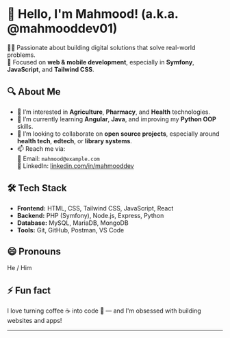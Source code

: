 # 👋 Hello, I'm Mahmood! (a.k.a. @mahmooddev01)

👨‍💻 Passionate about building digital solutions that solve real-world problems.  
🎯 Focused on **web & mobile development**, especially in **Symfony**, **JavaScript**, and **Tailwind CSS**.  

## 🔍 About Me

- 👀 I’m interested in **Agriculture**, **Pharmacy**, and **Health** technologies.
- 🌱 I’m currently learning **Angular**, **Java**, and improving my **Python OOP** skills.
- 💞️ I’m looking to collaborate on **open source projects**, especially around **health tech**, **edtech**, or **library systems**.
- 📫 Reach me via:  
  📧 Email: `mahmood@example.com`  
  💼 LinkedIn: [linkedin.com/in/mahmooddev]([[https://linkedin.com/in/mahmooddev](https://www.linkedin.com/in/mamadou-diang-diallo-7b20a6250)](https://www.linkedin.com/in/mamadou-diang-diallo-7b20a6250))  
  <!--- 🧪 Portfolio: [mahmooddev.com](https://mahmooddev.com) --->

## 🛠️ Tech Stack

- **Frontend:** HTML, CSS, Tailwind CSS, JavaScript, React  
- **Backend:** PHP (Symfony), Node.js, Express, Python  
- **Database:** MySQL, MariaDB, MongoDB
- **Tools:** Git, GitHub, Postman, VS Code  

## 😄 Pronouns
He / Him

## ⚡ Fun fact
I love turning coffee ☕ into code 🧠 — and I'm obsessed with building websites and apps!

---

<!---
mahmooddev01/mahmooddev01 is a ✨ special ✨ repository because its `README.md` (this file) appears on your GitHub profile.
You can click the Preview link to take a look at your changes.
--->
